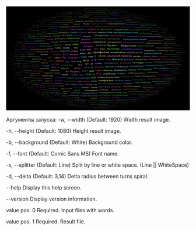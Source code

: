 ![Example](https://github.com/TAHK518/di/blob/master/TagsCloudConsoleClient/result.png)

Аргументы запуска: 
  -w, --width         (Default: 1920) Width result image.

  -h, --height        (Default: 1080) Height result image.

  -b, --background    (Default: White) Background color.

  -f, --font          (Default: Comic Sans MS) Font name.

  -s, --splitter      (Default: Line) Split by line or white space. (Line || WhiteSpace)
  
  -d, --delta         (Default: 3,14) Delta radius between turns spiral.

  --help              Display this help screen.

  --version           Display version information.

  value pos. 0        Required. Input files with words.

  value pos. 1        Required. Result file.
